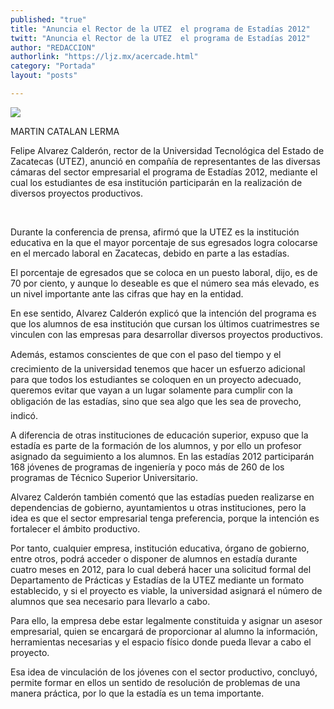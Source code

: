 ```yaml
---
published: "true"
title: "Anuncia el Rector de la UTEZ  el programa de Estadías 2012"
twitt: "Anuncia el Rector de la UTEZ  el programa de Estadías 2012"
author: "REDACCION"
authorlink: "https://ljz.mx/acercade.html"
category: "Portada"
layout: "posts"

---
```

![](http://i.imgur.com/yeAKZCkm.jpg
)


  MARTIN CATALAN LERMA



  Felipe Alvarez Calderón, rector de la Universidad Tecnológica del Estado de Zacatecas (UTEZ), anunció en compañía de representantes de las diversas cámaras del sector empresarial el programa de Estadías 2012, mediante el cual los estudiantes de esa institución participarán en la realización de diversos proyectos productivos.


 


  Durante la conferencia de prensa, afirmó que la UTEZ es la institución educativa en la que el mayor porcentaje de sus egresados logra colocarse en el mercado laboral en Zacatecas, debido en parte a las estadías.



  El porcentaje de egresados que se coloca en un puesto laboral, dijo, es de 70 por ciento, y aunque lo deseable es que el número sea más elevado, es un nivel importante ante las cifras que hay en la entidad.



  En ese sentido, Alvarez Calderón explicó que la intención del programa es que los alumnos de esa institución que cursan los últimos cuatrimestres se vinculen con las empresas para desarrollar diversos proyectos productivos.



  Además, estamos conscientes de que con el paso del tiempo y el crecimiento de la universidad tenemos que hacer un esfuerzo adicional para que todos los estudiantes se coloquen en un proyecto adecuado, queremos evitar que vayan a un lugar solamente para cumplir con la obligación de las estadías, sino que sea algo que les sea de provecho, indicó.



  A diferencia de otras instituciones de educación superior, expuso que la estadía es parte de la formación de los alumnos, y por ello un profesor asignado da seguimiento a los alumnos. En las estadías 2012 participarán 168 jóvenes de programas de ingeniería y poco más de 260 de los programas de Técnico Superior Universitario.



  Alvarez Calderón también comentó que las estadías pueden realizarse en dependencias de gobierno, ayuntamientos u otras instituciones, pero la idea es que el sector empresarial tenga preferencia, porque la intención es fortalecer el ámbito productivo.



  Por tanto, cualquier empresa, institución educativa, órgano de gobierno, entre otros, podrá acceder o disponer de alumnos en estadía durante cuatro meses en 2012, para lo cual deberá hacer una solicitud formal del Departamento de Prácticas y Estadías de la UTEZ mediante un formato establecido, y si el proyecto es viable, la universidad asignará el número de alumnos que sea necesario para llevarlo a cabo.



  Para ello, la empresa debe estar legalmente constituida y asignar un asesor empresarial, quien se encargará de proporcionar al alumno la información, herramientas necesarias y el espacio físico donde pueda llevar a cabo el proyecto.



  Esa idea de vinculación de los jóvenes con el sector productivo, concluyó, permite formar en ellos un sentido de resolución de problemas de una manera práctica, por lo que la estadía es un tema importante.

